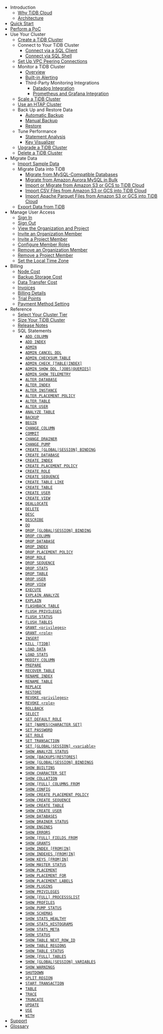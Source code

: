 <!-- markdownlint-disable MD007 -->
<!-- markdownlint-disable MD041 -->

- Introduction
  - [Why TiDB Cloud](/cloud/tidb-cloud-intro.md)
  - [Architecture](/cloud/tidb-cloud-intro.md#architecture)
- [Quick Start](/cloud/tidb-cloud-quickstart.md)
- [Perform a PoC](/cloud/tidb-cloud-poc.md)
- Use Your Cluster
  - [Create a TiDB Cluster](/cloud/create-tidb-cluster.md)
  - Connect to Your TiDB Cluster
    - [Connect via a SQL Client](/cloud/connect-to-tidb-cluster.md)
    - [Connect via SQL Shell](/cloud/connect-to-tidb-cluster.md#connect-via-sql-shell)
  - [Set Up VPC Peering Connections](/cloud/set-up-vpc-peering-connections.md)
  - Monitor a TiDB Cluster
    - [Overview](/cloud/monitor-tidb-cluster.md)
    - [Built-in Alerting](/cloud/monitor-built-in-alerting.md)
    - Third-Party Monitoring Integrations
      - [Datadog Integration](/cloud/monitor-datadog-integration.md)
      - [Prometheus and Grafana Integration](/cloud/monitor-prometheus-and-grafana-integration.md)
  - [Scale a TiDB Cluster](/cloud/scale-tidb-cluster.md)
  - [Use an HTAP Cluster](/cloud/use-htap-cluster.md)
  - Back Up and Restore Data
    - [Automatic Backup](/cloud/backup-and-restore.md)
    - [Manual Backup](/cloud/backup-and-restore.md#manual-backup)
    - [Restore](/cloud/backup-and-restore.md#restore)
  - Tune Performance
    - [Statement Analysis](/cloud/tune-performance.md)
    - [Key Visualizer](/cloud/tune-performance.md#key-visualizer)
  - [Upgrade a TiDB Cluster](/cloud/upgrade-tidb-cluster.md)
  - [Delete a TiDB Cluster](/cloud/delete-tidb-cluster.md)
- Migrate Data
  - [Import Sample Data](/cloud/import-sample-data.md)
  - Migrate Data into TiDB
    - [Migrate from MySQL-Compatible Databases](/cloud/migrate-data-into-tidb.md)
    - [Migrate from Amazon Aurora MySQL in Bulk](/cloud/migrate-from-aurora-bulk-import.md)
    - [Import or Migrate from Amazon S3 or GCS to TiDB Cloud](/cloud/migrate-from-amazon-s3-or-gcs.md)
    - [Import CSV Files from Amazon S3 or GCS into TiDB Cloud](/cloud/import-csv-files.md)
    - [Import Apache Parquet Files from Amazon S3 or GCS into TiDB Cloud](/cloud/import-parquet-files.md)
  - [Export Data from TiDB](/cloud/export-data-from-tidb-cloud.md)
- Manage User Access
  - [Sign In](/cloud/manage-user-access.md)
  - [Sign Out](/cloud/manage-user-access.md#sign-out)
  - [View the Organization and Project](/cloud/manage-user-access.md#view-the-organization-and-project)
  - [Invite an Organization Member](/cloud/manage-user-access.md#invite-an-organization-member)
  - [Invite a Project Member](/cloud/manage-user-access.md#invite-a-project-member)
  - [Configure Member Roles](/cloud/manage-user-access.md#configure-member-roles)
  - [Remove an Organization Member](/cloud/manage-user-access.md#remove-an-organization-member)
  - [Remove a Project Member](/cloud/manage-user-access.md#remove-a-project-member)
  - [Set the Local Time Zone](/cloud/manage-user-access.md#set-the-local-time-zone)
- Billing
  - [Node Cost](/cloud/tidb-cloud-billing.md)
  - [Backup Storage Cost](/cloud/tidb-cloud-billing.md#backup-storage-cost)
  - [Data Transfer Cost](/cloud/tidb-cloud-billing.md#data-transfer-cost)
  - [Invoices](/cloud/tidb-cloud-billing.md#invoices)
  - [Billing Details](/cloud/tidb-cloud-billing.md#billing-details)
  - [Trial Points](/cloud/tidb-cloud-billing.md#trial-points)
  - [Payment Method Setting](/cloud/tidb-cloud-billing.md#payment-method)
- Reference
  - [Select Your Cluster Tier](/cloud/select-cluster-tier.md)
  - [Size Your TiDB Cluster](/cloud/size-your-cluster.md)
  - [Release Notes](/cloud/cloud-release-notes.md)
  - SQL Statements
    - [`ADD COLUMN`](/common/sql-statements/sql-statement-add-column.md)
    - [`ADD INDEX`](/common/sql-statements/sql-statement-add-index.md)
    - [`ADMIN`](/common/sql-statements/sql-statement-admin.md)
    - [`ADMIN CANCEL DDL`](/common/sql-statements/sql-statement-admin-cancel-ddl.md)
    - [`ADMIN CHECKSUM TABLE`](/common/sql-statements/sql-statement-admin-checksum-table.md)
    - [`ADMIN CHECK [TABLE|INDEX]`](/common/sql-statements/sql-statement-admin-check-table-index.md)
    - [`ADMIN SHOW DDL [JOBS|QUERIES]`](/common/sql-statements/sql-statement-admin-show-ddl.md)
    - [`ADMIN SHOW TELEMETRY`](/common/sql-statements/sql-statement-admin-show-telemetry.md)
    - [`ALTER DATABASE`](/common/sql-statements/sql-statement-alter-database.md)
    - [`ALTER INDEX`](/common/sql-statements/sql-statement-alter-index.md)
    - [`ALTER INSTANCE`](/common/sql-statements/sql-statement-alter-instance.md)
    - [`ALTER PLACEMENT POLICY`](/common/sql-statements/sql-statement-alter-placement-policy.md)
    - [`ALTER TABLE`](/common/sql-statements/sql-statement-alter-table.md)
    - [`ALTER USER`](/common/sql-statements/sql-statement-alter-user.md)
    - [`ANALYZE TABLE`](/common/sql-statements/sql-statement-analyze-table.md)
    - [`BACKUP`](/common/sql-statements/sql-statement-backup.md)
    - [`BEGIN`](/common/sql-statements/sql-statement-begin.md)
    - [`CHANGE COLUMN`](/common/sql-statements/sql-statement-change-column.md)
    - [`COMMIT`](/common/sql-statements/sql-statement-commit.md)
    - [`CHANGE DRAINER`](/common/sql-statements/sql-statement-change-drainer.md)
    - [`CHANGE PUMP`](/common/sql-statements/sql-statement-change-pump.md)
    - [`CREATE [GLOBAL|SESSION] BINDING`](/common/sql-statements/sql-statement-create-binding.md)
    - [`CREATE DATABASE`](/common/sql-statements/sql-statement-create-database.md)
    - [`CREATE INDEX`](/common/sql-statements/sql-statement-create-index.md)
    - [`CREATE PLACEMENT POLICY`](/common/sql-statements/sql-statement-create-placement-policy.md)
    - [`CREATE ROLE`](/common/sql-statements/sql-statement-create-role.md)
    - [`CREATE SEQUENCE`](/common/sql-statements/sql-statement-create-sequence.md)
    - [`CREATE TABLE LIKE`](/common/sql-statements/sql-statement-create-table-like.md)
    - [`CREATE TABLE`](/common/sql-statements/sql-statement-create-table.md)
    - [`CREATE USER`](/common/sql-statements/sql-statement-create-user.md)
    - [`CREATE VIEW`](/common/sql-statements/sql-statement-create-view.md)
    - [`DEALLOCATE`](/common/sql-statements/sql-statement-deallocate.md)
    - [`DELETE`](/common/sql-statements/sql-statement-delete.md)
    - [`DESC`](/common/sql-statements/sql-statement-desc.md)
    - [`DESCRIBE`](/common/sql-statements/sql-statement-describe.md)
    - [`DO`](/common/sql-statements/sql-statement-do.md)
    - [`DROP [GLOBAL|SESSION] BINDING`](/common/sql-statements/sql-statement-drop-binding.md)
    - [`DROP COLUMN`](/common/sql-statements/sql-statement-drop-column.md)
    - [`DROP DATABASE`](/common/sql-statements/sql-statement-drop-database.md)
    - [`DROP INDEX`](/common/sql-statements/sql-statement-drop-index.md)
    - [`DROP PLACEMENT POLICY`](/common/sql-statements/sql-statement-drop-placement-policy.md)
    - [`DROP ROLE`](/common/sql-statements/sql-statement-drop-role.md)
    - [`DROP SEQUENCE`](/common/sql-statements/sql-statement-drop-sequence.md)
    - [`DROP STATS`](/common/sql-statements/sql-statement-drop-stats.md)
    - [`DROP TABLE`](/common/sql-statements/sql-statement-drop-table.md)
    - [`DROP USER`](/common/sql-statements/sql-statement-drop-user.md)
    - [`DROP VIEW`](/common/sql-statements/sql-statement-drop-view.md)
    - [`EXECUTE`](/common/sql-statements/sql-statement-execute.md)
    - [`EXPLAIN ANALYZE`](/common/sql-statements/sql-statement-explain-analyze.md)
    - [`EXPLAIN`](/common/sql-statements/sql-statement-explain.md)
    - [`FLASHBACK TABLE`](/common/sql-statements/sql-statement-flashback-table.md)
    - [`FLUSH PRIVILEGES`](/common/sql-statements/sql-statement-flush-privileges.md)
    - [`FLUSH STATUS`](/common/sql-statements/sql-statement-flush-status.md)
    - [`FLUSH TABLES`](/common/sql-statements/sql-statement-flush-tables.md)
    - [`GRANT <privileges>`](/common/sql-statements/sql-statement-grant-privileges.md)
    - [`GRANT <role>`](/common/sql-statements/sql-statement-grant-role.md)
    - [`INSERT`](/common/sql-statements/sql-statement-insert.md)
    - [`KILL [TIDB]`](/common/sql-statements/sql-statement-kill.md)
    - [`LOAD DATA`](/common/sql-statements/sql-statement-load-data.md)
    - [`LOAD STATS`](/common/sql-statements/sql-statement-load-stats.md)
    - [`MODIFY COLUMN`](/common/sql-statements/sql-statement-modify-column.md)
    - [`PREPARE`](/common/sql-statements/sql-statement-prepare.md)
    - [`RECOVER TABLE`](/common/sql-statements/sql-statement-recover-table.md)
    - [`RENAME INDEX`](/common/sql-statements/sql-statement-rename-index.md)
    - [`RENAME TABLE`](/common/sql-statements/sql-statement-rename-table.md)
    - [`REPLACE`](/common/sql-statements/sql-statement-replace.md)
    - [`RESTORE`](/common/sql-statements/sql-statement-restore.md)
    - [`REVOKE <privileges>`](/common/sql-statements/sql-statement-revoke-privileges.md)
    - [`REVOKE <role>`](/common/sql-statements/sql-statement-revoke-role.md)
    - [`ROLLBACK`](/common/sql-statements/sql-statement-rollback.md)
    - [`SELECT`](/common/sql-statements/sql-statement-select.md)
    - [`SET DEFAULT ROLE`](/common/sql-statements/sql-statement-set-default-role.md)
    - [`SET [NAMES|CHARACTER SET]`](/common/sql-statements/sql-statement-set-names.md)
    - [`SET PASSWORD`](/common/sql-statements/sql-statement-set-password.md)
    - [`SET ROLE`](/common/sql-statements/sql-statement-set-role.md)
    - [`SET TRANSACTION`](/common/sql-statements/sql-statement-set-transaction.md)
    - [`SET [GLOBAL|SESSION] <variable>`](/common/sql-statements/sql-statement-set-variable.md)
    - [`SHOW ANALYZE STATUS`](/common/sql-statements/sql-statement-show-analyze-status.md)
    - [`SHOW [BACKUPS|RESTORES]`](/common/sql-statements/sql-statement-show-backups.md)
    - [`SHOW [GLOBAL|SESSION] BINDINGS`](/common/sql-statements/sql-statement-show-bindings.md)
    - [`SHOW BUILTINS`](/common/sql-statements/sql-statement-show-builtins.md)
    - [`SHOW CHARACTER SET`](/common/sql-statements/sql-statement-show-character-set.md)
    - [`SHOW COLLATION`](/common/sql-statements/sql-statement-show-collation.md)
    - [`SHOW [FULL] COLUMNS FROM`](/common/sql-statements/sql-statement-show-columns-from.md)
    - [`SHOW CONFIG`](/common/sql-statements/sql-statement-show-config.md)
    - [`SHOW CREATE PLACEMENT POLICY`](/common/sql-statements/sql-statement-show-create-placement-policy.md)
    - [`SHOW CREATE SEQUENCE`](/common/sql-statements/sql-statement-show-create-sequence.md)
    - [`SHOW CREATE TABLE`](/common/sql-statements/sql-statement-show-create-table.md)
    - [`SHOW CREATE USER`](/common/sql-statements/sql-statement-show-create-user.md)
    - [`SHOW DATABASES`](/common/sql-statements/sql-statement-show-databases.md)
    - [`SHOW DRAINER STATUS`](/common/sql-statements/sql-statement-show-drainer-status.md)
    - [`SHOW ENGINES`](/common/sql-statements/sql-statement-show-engines.md)
    - [`SHOW ERRORS`](/common/sql-statements/sql-statement-show-errors.md)
    - [`SHOW [FULL] FIELDS FROM`](/common/sql-statements/sql-statement-show-fields-from.md)
    - [`SHOW GRANTS`](/common/sql-statements/sql-statement-show-grants.md)
    - [`SHOW INDEX [FROM|IN]`](/common/sql-statements/sql-statement-show-index.md)
    - [`SHOW INDEXES [FROM|IN]`](/common/sql-statements/sql-statement-show-indexes.md)
    - [`SHOW KEYS [FROM|IN]`](/common/sql-statements/sql-statement-show-keys.md)
    - [`SHOW MASTER STATUS`](/common/sql-statements/sql-statement-show-master-status.md)
    - [`SHOW PLACEMENT`](/common/sql-statements/sql-statement-show-placement.md)
    - [`SHOW PLACEMENT FOR`](/common/sql-statements/sql-statement-show-placement-for.md)
    - [`SHOW PLACEMENT LABELS`](/common/sql-statements/sql-statement-show-placement-labels.md)
    - [`SHOW PLUGINS`](/common/sql-statements/sql-statement-show-plugins.md)
    - [`SHOW PRIVILEGES`](/common/sql-statements/sql-statement-show-privileges.md)
    - [`SHOW [FULL] PROCESSSLIST`](/common/sql-statements/sql-statement-show-processlist.md)
    - [`SHOW PROFILES`](/common/sql-statements/sql-statement-show-profiles.md)
    - [`SHOW PUMP STATUS`](/common/sql-statements/sql-statement-show-pump-status.md)
    - [`SHOW SCHEMAS`](/common/sql-statements/sql-statement-show-schemas.md)
    - [`SHOW STATS_HEALTHY`](/common/sql-statements/sql-statement-show-stats-healthy.md)
    - [`SHOW STATS_HISTOGRAMS`](/common/sql-statements/sql-statement-show-histograms.md)
    - [`SHOW STATS_META`](/common/sql-statements/sql-statement-show-stats-meta.md)
    - [`SHOW STATUS`](/common/sql-statements/sql-statement-show-status.md)
    - [`SHOW TABLE NEXT_ROW_ID`](/common/sql-statements/sql-statement-show-table-next-rowid.md)
    - [`SHOW TABLE REGIONS`](/common/sql-statements/sql-statement-show-table-regions.md)
    - [`SHOW TABLE STATUS`](/common/sql-statements/sql-statement-show-table-status.md)
    - [`SHOW [FULL] TABLES`](/common/sql-statements/sql-statement-show-tables.md)
    - [`SHOW [GLOBAL|SESSION] VARIABLES`](/common/sql-statements/sql-statement-show-variables.md)
    - [`SHOW WARNINGS`](/common/sql-statements/sql-statement-show-warnings.md)
    - [`SHUTDOWN`](/common/sql-statements/sql-statement-shutdown.md)
    - [`SPLIT REGION`](/common/sql-statements/sql-statement-split-region.md)
    - [`START TRANSACTION`](/common/sql-statements/sql-statement-start-transaction.md)
    - [`TABLE`](/common/sql-statements/sql-statement-table.md)
    - [`TRACE`](/common/sql-statements/sql-statement-trace.md)
    - [`TRUNCATE`](/common/sql-statements/sql-statement-truncate.md)
    - [`UPDATE`](/common/sql-statements/sql-statement-update.md)
    - [`USE`](/common/sql-statements/sql-statement-use.md)
    - [`WITH`](/common/sql-statements/sql-statement-with.md)
- [Support](/cloud/tidb-cloud-support.md)
- [Glossary](/cloud/cloud-glossary.md)